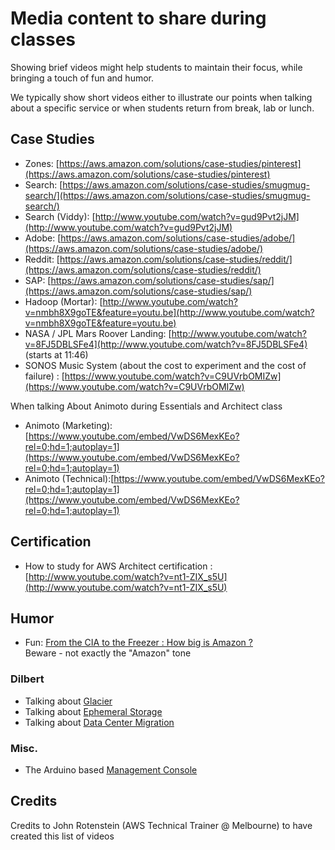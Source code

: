 # Media content to share during classes

Showing brief videos might help students to maintain their focus, while bringing a touch of fun and humor.

We typically show short videos either to illustrate our points when talking about a specific service or when students return from break, lab or lunch.

## Case Studies

- Zones: [https://aws.amazon.com/solutions/case-studies/pinterest](https://aws.amazon.com/solutions/case-studies/pinterest)
- Search: [https://aws.amazon.com/solutions/case-studies/smugmug-search/](https://aws.amazon.com/solutions/case-studies/smugmug-search/)
- Search (Viddy): [http://www.youtube.com/watch?v=gud9Pvt2jJM](http://www.youtube.com/watch?v=gud9Pvt2jJM)
- Adobe: [https://aws.amazon.com/solutions/case-studies/adobe/](https://aws.amazon.com/solutions/case-studies/adobe/)
- Reddit: [https://aws.amazon.com/solutions/case-studies/reddit/](https://aws.amazon.com/solutions/case-studies/reddit/)
- SAP: [https://aws.amazon.com/solutions/case-studies/sap/](https://aws.amazon.com/solutions/case-studies/sap/)
- Hadoop (Mortar): [http://www.youtube.com/watch?v=nmbh8X9goTE&feature=youtu.be](http://www.youtube.com/watch?v=nmbh8X9goTE&feature=youtu.be)
- NASA / JPL Mars Roover Landing: [http://www.youtube.com/watch?v=8FJ5DBLSFe4](http://www.youtube.com/watch?v=8FJ5DBLSFe4) (starts at 11:46)
- SONOS Music System (about the cost to experiment and the cost of failure) : [https://www.youtube.com/watch?v=C9UVrbOMIZw](https://www.youtube.com/watch?v=C9UVrbOMIZw)


When talking About Animoto during Essentials and Architect class

- Animoto (Marketing): [https://www.youtube.com/embed/VwDS6MexKEo?rel=0;hd=1;autoplay=1](https://www.youtube.com/embed/VwDS6MexKEo?rel=0;hd=1;autoplay=1)
- Animoto (Technical):[https://www.youtube.com/embed/VwDS6MexKEo?rel=0;hd=1;autoplay=1](https://www.youtube.com/embed/VwDS6MexKEo?rel=0;hd=1;autoplay=1)

## Certification

- How to study for AWS Architect certification : [http://www.youtube.com/watch?v=nt1-ZIX_s5U](http://www.youtube.com/watch?v=nt1-ZIX_s5U)

## Humor

- Fun: [From the CIA to the Freezer : How big is Amazon ?](http://www.businessweek.com/videos/2013-06-27/from-the-cia-to-your-freezer-how-big-is-amazon)   
Beware - not exactly the "Amazon" tone

### Dilbert

- Talking about [Glacier](http://dilbert.com/dyn/str_strip/000000000/00000000/0000000/100000/90000/0000/400/190493/190493.strip.gif)
- Talking about [Ephemeral Storage](http://dilbert.com/strips/comic/2013-06-05/)
- Talking about [Data Center Migration](http://dilbert.com/dyn/str_strip/000000000/00000000/0000000/100000/80000/9000/400/189416/189416.strip.gif)

### Misc.

- The Arduino based [Management Console](https://github.com/jonathanhickford/aws-dash-gauge)

## Credits

Credits to John Rotenstein (AWS Technical Trainer @ Melbourne) to have created this list of videos
